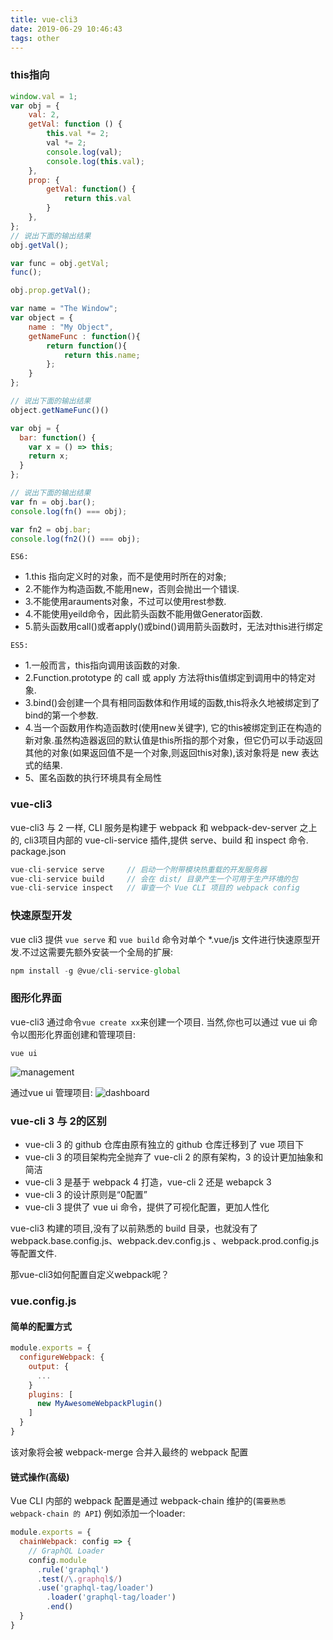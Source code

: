 ```yaml
---
title: vue-cli3
date: 2019-06-29 10:46:43
tags: other
---
```


### this指向
```javascript
window.val = 1;
var obj = {
    val: 2,
    getVal: function () {
        this.val *= 2;
        val *= 2;
        console.log(val);
        console.log(this.val);
    },
    prop: {
        getVal: function() {
            return this.val
        }
    },
};
// 说出下面的输出结果
obj.getVal();

var func = obj.getVal;
func();

obj.prop.getVal();
```


```javascript
var name = "The Window";
var object = {
    name : "My Object",
    getNameFunc : function(){
        return function(){
            return this.name;
        };
    } 
};

// 说出下面的输出结果
object.getNameFunc()()
```

```javascript
var obj = {
  bar: function() {
    var x = () => this;
    return x;
  }
};

// 说出下面的输出结果
var fn = obj.bar();
console.log(fn() === obj);

var fn2 = obj.bar;
console.log(fn2()() === obj);
```
   
`ES6: `
* 1.this 指向定义时的对象，而不是使用时所在的对象; 
* 2.不能作为构造函数,不能用new，否则会抛出一个错误. 
* 3.不能使用arauments对象，不过可以使用rest参数. 
* 4.不能使用yeild命令，因此箭头函数不能用做Generator函数.
* 5.箭头函数用call()或者apply()或bind()调用箭头函数时，无法对this进行绑定

`ES5: `
* 1.一般而言，this指向调用该函数的对象.   
* 2.Function.prototype 的 call 或 apply 方法将this值绑定到调用中的特定对象.
* 3.bind()会创建一个具有相同函数体和作用域的函数,this将永久地被绑定到了bind的第一个参数.   
* 4.当一个函数用作构造函数时(使用new关键字), 它的this被绑定到正在构造的新对象.虽然构造器返回的默认值是this所指的那个对象，但它仍可以手动返回其他的对象(如果返回值不是一个对象,则返回this对象),该对象将是 new 表达式的结果.  
* 5、匿名函数的执行环境具有全局性

### vue-cli3 
vue-cli3 与 2 一样, CLI 服务是构建于 webpack 和 webpack-dev-server 之上的, cli3项目内部的 vue-cli-service 插件,提供 serve、build 和 inspect 命令.
package.json
```javascript
vue-cli-service serve     // 启动一个附带模块热重载的开发服务器
vue-cli-service build     // 会在 dist/ 目录产生一个可用于生产环境的包
vue-cli-service inspect   // 审查一个 Vue CLI 项目的 webpack config
```

### 快速原型开发
vue cli3 提供 `vue serve` 和 `vue build` 命令对单个 *.vue/js 文件进行快速原型开发.不过这需要先额外安装一个全局的扩展:
```javascript
npm install -g @vue/cli-service-global
```


### 图形化界面
vue-cli3 通过命令`vue create xx`来创建一个项目. 当然,你也可以通过 vue ui 命令以图形化界面创建和管理项目:
```
vue ui
```
![management](http://pyqqincie.bkt.clouddn.com/management.png)

通过vue ui 管理项目: 
![dashboard](http://pyqqincie.bkt.clouddn.com/dashboard.png)


### vue-cli 3 与 2的区别
* vue-cli 3 的 github 仓库由原有独立的 github 仓库迁移到了 vue 项目下
* vue-cli 3 的项目架构完全抛弃了 vue-cli 2 的原有架构，3 的设计更加抽象和简洁
* vue-cli 3 是基于 webpack 4 打造，vue-cli 2 还是 webapck 3
* vue-cli 3 的设计原则是“0配置”
* vue-cli 3 提供了 vue ui 命令，提供了可视化配置，更加人性化

vue-cli3 构建的项目,没有了以前熟悉的 build 目录，也就没有了 webpack.base.config.js、webpack.dev.config.js 、webpack.prod.config.js 等配置文件.

那vue-cli3如何配置自定义webpack呢？ 


### vue.config.js
#### 简单的配置方式
```javascript
module.exports = {
  configureWebpack: {
    output: {
      ...
    }
    plugins: [
      new MyAwesomeWebpackPlugin()
    ]
  }
}
```
该对象将会被 webpack-merge 合并入最终的 webpack 配置

#### 链式操作(高级)
Vue CLI 内部的 webpack 配置是通过 webpack-chain 维护的(`需要熟悉 webpack-chain 的 API`)
例如添加一个loader:
```javascript
module.exports = {
  chainWebpack: config => {
    // GraphQL Loader
    config.module
      .rule('graphql')
      .test(/\.graphql$/)
      .use('graphql-tag/loader')
        .loader('graphql-tag/loader')
        .end()
  }
}
```